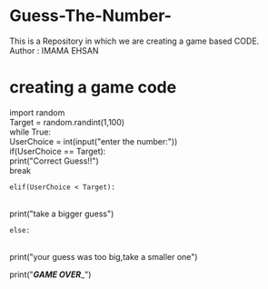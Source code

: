 # Guess-The-Number-
This is a Repository in which we are creating a game based CODE.
<br>
Author : IMAMA EHSAN

# creating a game code

import random 
<br>
Target = random.randint(1,100)
<br>
while True:
<br>
    UserChoice = int(input("enter the number:"))
<br>
    if(UserChoice == Target):
<br>
        print("Correct Guess!!")
<br>
        break
<br>

    elif(UserChoice < Target):
<br>
        print("take a bigger guess")
<br>

    else:
<br>
        print("your guess was too big,take a smaller one")
<br>

print("_____GAME OVER______")